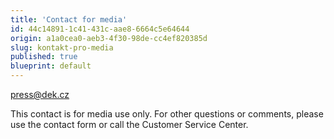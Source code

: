 ```yaml
---
title: 'Contact for media'
id: 44c14891-1c41-431c-aae8-6664c5e64644
origin: a1a0cea0-aeb3-4f30-98de-cc4ef820385d
slug: kontakt-pro-media
published: true
blueprint: default
---
```

[press@dek.cz](mailto:press@dek.cz)

This contact is for media use only. For other questions or comments, please use the contact form or call the Customer Service Center.